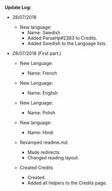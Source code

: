 __**Update Log:**__

- 28/07/2018
	- New language:
		- Name: Swedish
		- Added ParsaHp#2383 to Credits.
		- Added Swedish to the Language lists.
		
		
		
		
		
		
		
	
	
	

- 28/07/2018 (First part.)
	- New Language:
		- Name: French

	- New Language:
		- Name: English

	- New Language:
		- Name: Polish

	- New language:
		- Name: Hindi

	- Revamped readme.md
		- Made redirects.
		- Changed reading layout.

	- Created Credits
		- Created.
		- Added all helpers to the Credits page.
